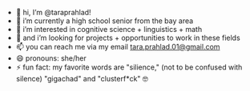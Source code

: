 - 👋 hi, I’m @taraprahlad!
- 🌱 i’m currently a high school senior from the bay area
- 👀 i’m interested in cognitive science + linguistics + math
- 💞️ and i’m looking for projects + opportunities to work in these fields
- 📫 you can reach me via my email tara.prahlad.01@gmail.com
- 😄 pronouns: she/her
- ⚡ fun fact: my favorite words are "silience," (not to be confused with silence) "gigachad" and "clusterf*ck" 🤓

<!---
taraprahlad/taraprahlad is a ✨ special ✨ repository because its `README.md` (this file) appears on your GitHub profile.
You can click the Preview link to take a look at your changes.
--->
